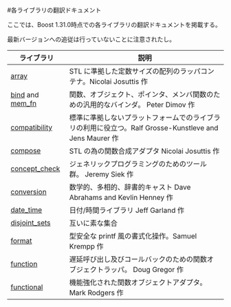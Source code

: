 #各ライブラリの翻訳ドキュメント

ここでは、Boost 1.31.0時点での各ライブラリの翻訳ドキュメントを掲載する。

最新バージョンへの追従は行っていないことに注意されたし。

| ライブラリ | 説明 |
|---------------------------|------|
| [array](./libs/array.md) | STL に準拠した定数サイズの配列のラッパコンテナ。Nicolai Josuttis 作 |
| [bind](./libs/bind.md) and [mem_fn](./libs/mem_fn.md) | 関数、オブジェクト、ポインタ、メンバ関数のための汎用的なバインダ。 Peter Dimov 作 |
| [compatibility](./libs/compatibility.md) | 標準に準拠しないプラットフォームでのライブラリの利用に役立つ。Ralf Grosse-Kunstleve and Jens Maurer 作 |
| [compose](./libs/compose.md) | STL の為の関数合成アダプタ Nicolai Josuttis 作 |
| [concept_check](./libs/concept_check.md) | ジェネリックプログラミングのためのツール群。 Jeremy Siek 作 |
| [conversion](./libs/conversion.md) | 数学的、多相的、辞書的キャスト Dave Abrahams and Kevlin Henney 作 |
| [date_time](./libs/date_time.md) | 日付/時間ライブラリ Jeff Garland 作 |
| [disjoint_sets](./libs/disjoint_sets.md) | 互いに素な集合 |
| [format](./libs/format.md) | 型安全な printf 風の書式化操作。Samuel Krempp 作 |
| [function](./libs/function.md) | 遅延呼び出し及びコールバックのための関数オブジェクトラッパ。 Doug Gregor 作 |
| [functional](./libs/functional.md) | 機能強化された関数オブジェクトアダプタ。 Mark Rodgers 作 |

